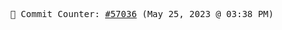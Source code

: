 <p align="center">
    <samp>
        📮 Commit Counter: <a href="https://github.com/Javascript-void0/Javascript-void0/commits/main">#57036</a> (May 25, 2023 @ 03:38 PM)
    </samp>
</p>